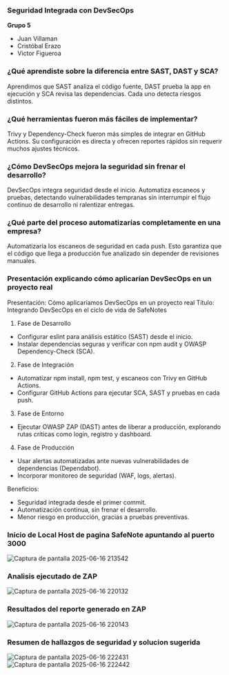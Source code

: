 ### Seguridad Integrada con DevSecOps

**Grupo 5**  
- Juan Villaman  
- Cristóbal Erazo  
- Victor Figueroa  

### ¿Qué aprendiste sobre la diferencia entre SAST, DAST y SCA?
Aprendimos que SAST analiza el código fuente, DAST prueba la app en ejecución y SCA revisa las dependencias. Cada uno detecta riesgos distintos.

### ¿Qué herramientas fueron más fáciles de implementar?
Trivy y Dependency-Check fueron más simples de integrar en GitHub Actions. Su configuración es directa y ofrecen reportes rápidos sin requerir muchos ajustes técnicos.

### ¿Cómo DevSecOps mejora la seguridad sin frenar el desarrollo?
DevSecOps integra seguridad desde el inicio. Automatiza escaneos y pruebas, detectando vulnerabilidades tempranas sin interrumpir el flujo continuo de desarrollo ni ralentizar entregas.

### ¿Qué parte del proceso automatizarías completamente en una empresa?
Automatizaría los escaneos de seguridad en cada push. Esto garantiza que el código que llega a producción fue analizado sin depender de revisiones manuales.


### Presentación explicando cómo aplicarían DevSecOps en un proyecto real

Presentación: Cómo aplicaríamos DevSecOps en un proyecto real
Título: Integrando DevSecOps en el ciclo de vida de SafeNotes

1. Fase de Desarrollo
- Configurar eslint para análisis estático (SAST) desde el inicio.
- Instalar dependencias seguras y verificar con npm audit y OWASP Dependency-Check (SCA).

2. Fase de Integración
- Automatizar npm install, npm test, y escaneos con Trivy en GitHub Actions.
- Configurar GitHub Actions para ejecutar SCA, SAST y pruebas en cada push.

3. Fase de Entorno
- Ejecutar OWASP ZAP (DAST) antes de liberar a producción, explorando rutas críticas como login, registro y dashboard.

4. Fase de Producción
- Usar alertas automatizadas ante nuevas vulnerabilidades de dependencias (Dependabot).
- Incorporar monitoreo de seguridad (WAF, logs, alertas).

Beneficios:
- Seguridad integrada desde el primer commit.
- Automatización continua, sin frenar el desarrollo.
- Menor riesgo en producción, gracias a pruebas preventivas.

### Inicio de Local Host de pagina SafeNote apuntando al puerto 3000
![Captura de pantalla 2025-06-16 213542](https://github.com/user-attachments/assets/3c7f5443-e92b-4150-a6f0-f142a531d97f)
### Analisis ejecutado de ZAP
![Captura de pantalla 2025-06-16 220132](https://github.com/user-attachments/assets/86752f42-52fe-467b-83ac-977628318061)
### Resultados del reporte generado en ZAP
![Captura de pantalla 2025-06-16 220143](https://github.com/user-attachments/assets/63483c78-e3a8-4481-b6be-d8ea3c0bff37)
### Resumen de hallazgos de seguridad y solucion sugerida
![Captura de pantalla 2025-06-16 222431](https://github.com/user-attachments/assets/c0a40b55-cc31-439a-af6d-9507f9ee464b)
![Captura de pantalla 2025-06-16 222442](https://github.com/user-attachments/assets/9c31a5eb-0ff8-456a-8e6a-1b8c222c77e7)

